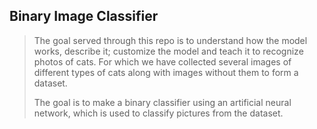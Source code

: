 ## Binary Image Classifier 

> The goal served through this repo is to understand how the model works, describe it; customize the model and teach it to recognize photos of cats. For which we have collected several images of different types of cats along with images without them to form a dataset. 
> 
> The goal is to make a binary classifier using an artificial neural network, which is used to classify pictures from the dataset.
